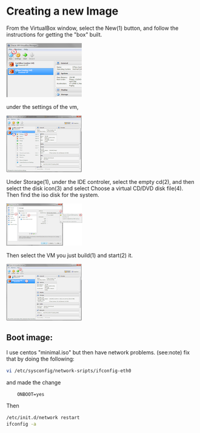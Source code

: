 # Creating a new Image

From the VirtualBox window, select the New(1) button, and follow the instructions for getting the "box" built. 

<img src="../img/vm1.png">

under the settings of the vm, 

<img src="../img/vm2.png">

Under Storage(1), under the IDE controler, select the empty cd(2), and then select the disk icon(3) and select Choose a virtual CD/DVD disk file(4).  Then find the iso disk for the system.  

<img src="../img/vm3.png">

Then select the VM you just build(1) and start(2) it.  

<img src="../img/vm4.png">

## Boot image: 
I use centos "minimal.iso" but then have network problems.  (see:note)  fix that by doing the following: 
```bash
vi /etc/sysconfig/network-sripts/ifconfig-eth0
```

and made the change
```
    ONBOOT=yes
```

Then
```bash
/etc/init.d/network restart
ifconfig -a
```
